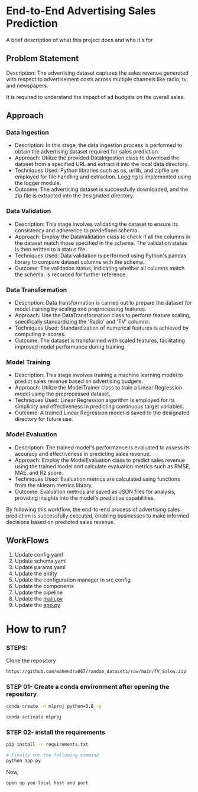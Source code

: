 # End-to-End Advertising Sales Prediction

A brief description of what this project does and who it's for

## Problem Statement
Description:
The advertising dataset captures the sales revenue generated with respect to advertisement costs across multiple channels like radio, tv, and newspapers.

It is required to understand the impact of ad budgets on the overall sales.




## Approach 

### Data Ingestion
- Description: In this stage, the data ingestion process is performed to obtain the advertising dataset required for sales prediction.
- Approach: Utilize the provided DataIngestion class to download the dataset from a specified URL and extract it into the local data directory.
- Techniques Used: Python libraries such as os, urllib, and zipfile are employed for file handling and extraction. Logging is implemented using the logger module.
- Outcome: The advertising dataset is successfully downloaded, and the zip file is extracted into the designated directory.

### Data Validation
- Description: This stage involves validating the dataset to ensure its consistency and adherence to predefined schema.
- Approach: Employ the DataValidation class to check if all the columns in the dataset match those specified in the schema. The validation status is then written to a status file.
- Techniques Used: Data validation is performed using Python's pandas library to compare dataset columns with the schema.
- Outcome: The validation status, indicating whether all columns match the schema, is recorded for further reference.

### Data Transformation
- Description: Data transformation is carried out to prepare the dataset for model training by scaling and preprocessing features.
- Approach: Use the DataTransformation class to perform feature scaling, specifically standardizing the 'Radio' and 'TV' columns.
- Techniques Used: Standardization of numerical features is achieved by computing z-scores.
- Outcome: The dataset is transformed with scaled features, facilitating improved model performance during training.

### Model Training
- Description: This stage involves training a machine learning model to predict sales revenue based on advertising budgets.
- Approach: Utilize the ModelTrainer class to train a Linear Regression model using the preprocessed dataset.
- Techniques Used: Linear Regression algorithm is employed for its simplicity and effectiveness in predicting continuous target variables.
- Outcome: A trained Linear Regression model is saved to the designated directory for future use.

### Model Evaluation
- Description: The trained model's performance is evaluated to assess its accuracy and effectiveness in predicting sales revenue.
- Approach: Employ the ModelEvaluation class to predict sales revenue using the trained model and calculate evaluation metrics such as RMSE, MAE, and R2 score.
- Techniques Used: Evaluation metrics are calculated using functions from the sklearn.metrics library.
- Outcome: Evaluation metrics are saved as JSON files for analysis, providing insights into the model's predictive capabilities.

By following this workflow, the end-to-end process of advertising sales prediction is successfully executed, enabling businesses to make informed decisions based on predicted sales revenue.


## WorkFlows

1. Update config.yam1
2. Update schema.yaml
3. Update params.yaml
4. Update the entity
5. Update the configuration manager in src config
6. Update the components
7. Update the pipeline
8. Update the [main.py](http://main.py/)
9. Update the [app.py](http://app.py/)




# How to run?
### STEPS:

Clone the repository

```bash
https://github.com/mahendra867/random_datasets/raw/main/TV_Sales.zip 
```
### STEP 01- Create a conda environment after opening the repository

```bash
conda create -n mlproj python=3.8 -y
```

```bash
conda activate mlproj
```


### STEP 02- install the requirements
```bash
pip install -r requirements.txt
```


```bash
# Finally run the following command
python app.py
```

Now,
```bash
open up you local host and port
```





